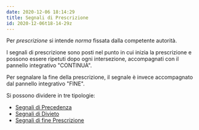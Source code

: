 ```yaml
---
date: 2020-12-06 18:14:29
title: Segnali di Prescrizione
id: 2020-12-06t18-14-29z
---
```


Per _prescrizione_ si intende _norma_ fissata dalla competente autorità.

I segnali di prescrizione sono posti nel punto in cui inizia la prescrizione e
possono essere ripetuti dopo ogni intersezione, accompagnati con il pannello
integrativo "CONTINUA".

Per segnalare la fine della prescrizione, il segnale è invece accompagnato dal
pannello integrativo "FINE".

Si possono dividere in tre tipologie:

- [Segnali di Precedenza](./2020-12-20t16-42-15z.md)
- [Segnali di Divieto](./2020-12-20t16-42-39z.md)
- [Segnali di fine Prescrizione](./2020-12-23t15-35-47z.md)
